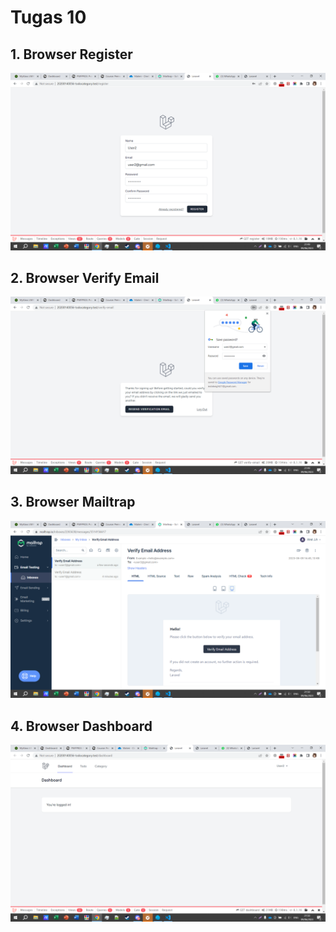 # Tugas 10

## 1. Browser Register
![Alt text](screenshot/tugas10/Browser%20Register.png)
## 2. Browser Verify Email
![Alt text](screenshot/tugas10/Browser%20Verify%20Email.png)
## 3. Browser Mailtrap
![Alt text](screenshot/tugas10/Browser%20Mailtrap.png)
## 4. Browser Dashboard
![Alt text](screenshot/tugas10/Browser%20Dashboard.png)
